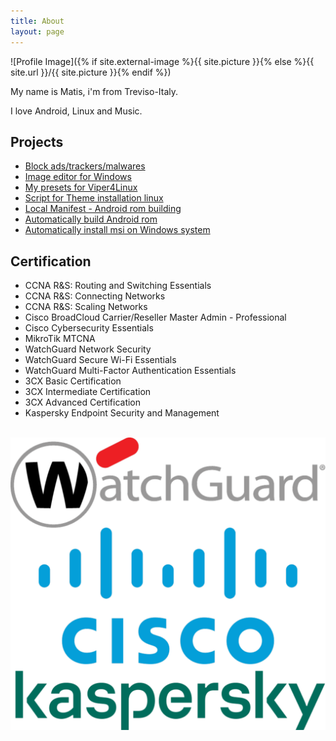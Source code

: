 ```yaml
---
title: About
layout: page
---
```

![Profile Image]({% if site.external-image %}{{ site.picture }}{% else %}{{ site.url }}/{{ site.picture }}{% endif %})

<p>My name is Matis, i'm from Treviso-Italy.</p>
<p>I love Android, Linux and Music.</p>

<h2>Projects</h2>
<ul>
	<li><a href="https://github.com/Rush-er/SickAdsNew">Block ads/trackers/malwares</a></li>
	<li><a href="https://github.com/Rush-er/PhotoS">Image editor for Windows</a></li>
	<li><a href="https://github.com/Rush-er/Viper4Linux-Configs">My presets for Viper4Linux</a></li>
	<li><a href="https://github.com/Rush-er/themeInstaller">Script for Theme installation linux</a></li>
        <li><a href="https://github.com/Rush-er/local_manifests">Local Manifest - Android rom building</a></li>
        <li><a href="https://github.com/Rush-er/buildROM">Automatically build Android rom</a></li>
        <li><a href="https://github.com/Rush-er/SiStall">Automatically install msi on Windows system</a></li>

</ul>


<h2>Certification</h2>
<ul class="skill-list">
	<li>CCNA R&S: Routing and Switching Essentials</li>
	<li>CCNA R&S: Connecting Networks</li>
	<li>CCNA R&S: Scaling Networks</li>
	<li>Cisco BroadCloud Carrier/Reseller Master Admin - Professional</li>
	<li>Cisco Cybersecurity Essentials</li>
	<li>MikroTik MTCNA</li>
	<li>WatchGuard Network Security</li>
	<li>WatchGuard Secure Wi-Fi Essentials</li>
	<li>WatchGuard Multi-Factor Authentication Essentials</li>
	<li>3CX Basic Certification</li>
	<li>3CX Intermediate Certification</li>
	<li>3CX Advanced Certification</li>
	<li>Kaspersky Endpoint Security and Management</li>
</ul>

&nbsp;
&nbsp;
![](assets/images/cert.png)


